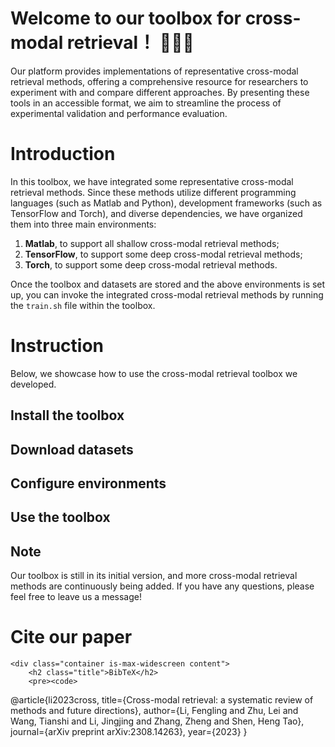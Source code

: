 # Welcome to our toolbox for cross-modal retrieval！ 👋👋👋

Our platform provides implementations of representative cross-modal retrieval methods, 
offering a comprehensive resource for researchers to experiment with and compare different approaches. 
By presenting these tools in an accessible format, we aim to streamline the process of experimental validation and performance evaluation. 

# Introduction
In this toolbox, we have integrated some representative cross-modal retrieval methods. Since these methods utilize different programming languages (such as Matlab and Python), development frameworks (such as TensorFlow and Torch), and diverse dependencies, we have organized them into three main environments:  
1) **Matlab**, to support all shallow cross-modal retrieval methods;  
2) **TensorFlow**, to support some deep cross-modal retrieval methods;  
3) **Torch**, to support some deep cross-modal retrieval methods.

Once the toolbox and datasets are stored and the above environments is set up, you can invoke the integrated cross-modal retrieval methods by running the `train.sh` file within the toolbox.


# Instruction
Below, we showcase how to use the cross-modal retrieval toolbox we developed.

## Install the toolbox


## Download datasets


## Configure environments


## Use the toolbox


## Note
Our toolbox is still in its initial version, and more cross-modal retrieval methods are continuously being added. If you have any questions, please feel free to leave us a message!

# Cite our paper
    <div class="container is-max-widescreen content">
        <h2 class="title">BibTeX</h2>
        <pre><code>
@article{li2023cross,
      title={Cross-modal retrieval: a systematic review of methods and future directions},
      author={Li, Fengling and Zhu, Lei and Wang, Tianshi and Li, Jingjing and Zhang, Zheng and Shen, Heng Tao},
      journal={arXiv preprint arXiv:2308.14263},
      year={2023}
      }
        </code></pre>
    </div>
